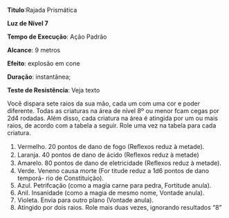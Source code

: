 **Titulo**:Rajada Prismática

**Luz de Nível 7**

**Tempo de Execução**: Ação Padrão

**Alcance**: 9 metros

**Efeito**: explosão em cone

**Duração**: instantânea;

**Teste de Resistência**: Veja texto

Você dispara sete raios da sua mão,
cada um com uma cor e poder diferente. Todas as criaturas na área de nível 8º ou menor
fcam cegas por 2d4 rodadas. Além disso,
cada criatura na área é atingida por um ou
mais raios, de acordo com a tabela a seguir.
Role uma vez na tabela para cada criatura.
1) Vermelho. 20 pontos de dano de
fogo (Reﬂexos reduz à metade).
2) Laranja. 40 pontos de dano de ácido (Reﬂexos reduz à metade)
3) Amarelo. 80 pontos de dano de eletricidade (Reﬂexos reduz à metade).
4) Verde. Veneno causa morte (For titude reduz a 1d6 pontos de dano temporá-
rio de Constituição).
5) Azul. Petrifcação (como a magia
carne para pedra, Fortitude anula).
6) Anil. Insanidade (como a magia de
mesmo nome, Vontade anula).
7) Violeta. Envia para outro plano
(Vontade anula).
8) Atingido por dois raios. Role mais
duas vezes, ignorando resultados “8”